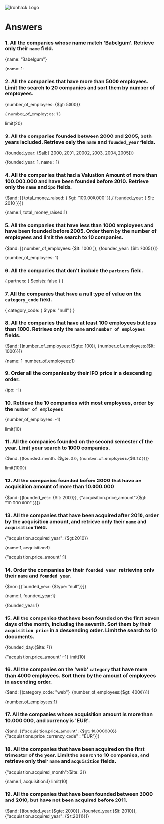 ![Ironhack Logo](https://i.imgur.com/1QgrNNw.png)

# Answers

### 1. All the companies whose name match 'Babelgum'. Retrieve only their `name` field.

  <!-- filter -->

{name: "Babelgum"}

<!-- Project -->

{name: 1}

### 2. All the companies that have more than 5000 employees. Limit the search to 20 companies and sort them by **number of employees**.

<!-- filter -->

{number_of_employees: {$gt: 5000}}

<!-- sort -->

{
number_of_employees: 1 }

limit(20)

### 3. All the companies founded between 2000 and 2005, both years included. Retrieve only the `name` and `founded_year` fields.

  <!-- filter -->

{founded_year: {$all: [ 2000, 2001, 20002, 2003, 2004, 2005]}}

  <!-- Project -->

{founded_year: 1, name : 1}

### 4. All the companies that had a Valuation Amount of more than 100.000.000 and have been founded before 2010. Retrieve only the `name` and `ipo` fields.

  <!-- Filter -->

{$and: [{ total_money_raised: { $gt: '100.000.000' }},{ founded_year: { $lt: 2010 }}]}

  <!-- Project-->

{name:1, total_money_raised:1}

### 5. All the companies that have less than 1000 employees and have been founded before 2005. Order them by the number of employees and limit the search to 10 companies.

<!-- Filter -->

{$and: [{
number_of_employees:
 {$lt: 1000 }}, {founded_year: {$lt: 2005}}]}

 <!-- Sort -->

{number_of_employees: 1}

### 6. All the companies that don't include the `partners` field.

<!-- Filter -->

{ partners: { $exists: false } }

### 7. All the companies that have a null type of value on the `category_code` field.

<!-- Filter -->

{ category_code: { $type: "null" } }

### 8. All the companies that have at least 100 employees but less than 1000. Retrieve only the `name` and `number of employees` fields.

<!-- Filter -->

{$and: [{number_of_employees: {$gte: 100}}, {number_of_employees:{$lt: 1000}}]}

  <!-- Project -->

{name: 1, number_of_employees:1}

### 9. Order all the companies by their IPO price in a descending order.

<!-- Sort -->

{ipo: -1}

### 10. Retrieve the 10 companies with most employees, order by the `number of employees`

<!-- Filter -->

{number_of_employees: -1}

limit(10)

### 11. All the companies founded on the second semester of the year. Limit your search to 1000 companies.

<!-- Filter -->

{$and: [{founded_month: {$gte: 6}}, {number_of_employees:{$lt:12 }}]}

limit(1000)

### 12. All the companies founded before 2000 that have an acquisition amount of more than 10.000.000

<!-- Filter -->

{$and: [{founded_year: {$lt: 2000}}, {"acquisition.price_amount":{$gt: "10.000.000" }}]}

### 13. All the companies that have been acquired after 2010, order by the acquisition amount, and retrieve only their `name` and `acquisition` field.

<!-- Filter -->

{"acquisition.acquired_year": {$gt:2010}}

<!-- project -->

{name:1, acquisition:1}

<!-- Sort -->

{"acquisition.price_amount":1}

### 14. Order the companies by their `founded year`, retrieving only their `name` and `founded year`.

<!-- Filter -->

{$nor: [{founded_year: {$type: "null"}}]}

<!-- project -->

{name:1, founded_year:1}

<!-- Sort -->

{founded_year:1}

### 15. All the companies that have been founded on the first seven days of the month, including the seventh. Sort them by their `acquisition price` in a descending order. Limit the search to 10 documents.

<!-- Filter -->

{founded_day:{$lte: 7}}

<!-- Sort -->

{"acquisition.price_amount":-1}
limit(10)

### 16. All the companies on the 'web' `category` that have more than 4000 employees. Sort them by the amount of employees in ascending order.

<!-- Filter -->

{$and: [{category_code: "web"}, {number_of_employees:{$gt: 4000}}]}

<!-- Sort -->

{number_of_employees:1}

### 17. All the companies whose acquisition amount is more than 10.000.000, and currency is 'EUR'.

<!-- Filter -->

{$and: [{"acquisition.price_amount": {$gt: 10.000000}}, {"acquisitions.price_currency_code" : "EUR"}]}

### 18. All the companies that have been acquired on the first trimester of the year. Limit the search to 10 companies, and retrieve only their `name` and `acquisition` fields.

<!-- Filter -->

{"acquisition.acquired_month":{$lte: 3}}

<!-- project -->

{name:1, acquisition:1}
limit(10)

### 19. All the companies that have been founded between 2000 and 2010, but have not been acquired before 2011.

<!-- Filter -->

{$and: [{founded_year:{$gte: 2000}}, {founded_year:{$lt: 2010}}, {"acquisition.acquired_year": {$lt:2011}}]}
